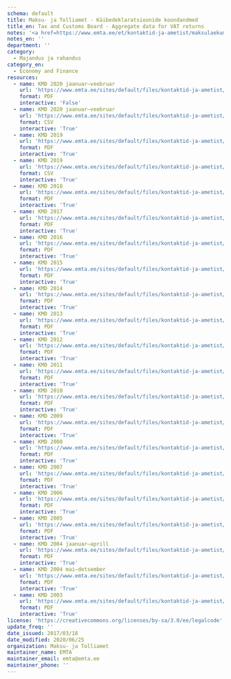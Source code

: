 ```yaml
---
schema: default
title: Maksu- ja Tolliamet - Käibedeklaratsioonide koondandmed
title_en: Tax and Customs Board - Aggregate data for VAT returns
notes: '<a href=https://www.emta.ee/et/kontaktid-ja-ametist/maksulaekumine-statistika/maksu-ja-tolliameti-avaandmed>Maksu- ja Tolliameti avaandmed</a>.'
notes_en: ''
department: ''
category:
  - Majandus ja rahandus
category_en:
  - Economy and Finance
resources:
  - name: KMD 2020 jaanuar–veebruar
    url: 'https://www.emta.ee/sites/default/files/kontaktid-ja-ametist/maksulaekumine-statistika/kaibedeklaratsioonide-koondandmed/kmd022020.pdf'
    format: PDF
    interactive: 'False'
  - name: KMD 2020 jaanuar–veebruar
    url: 'https://www.emta.ee/sites/default/files/kontaktid-ja-ametist/maksulaekumine-statistika/kaibedeklaratsioonide-koondandmed/kmd022020.csv'
    format: CSV
    interactive: 'True'
  - name: KMD 2019
    url: 'https://www.emta.ee/sites/default/files/kontaktid-ja-ametist/maksulaekumine-statistika/kaibedeklaratsioonide-koondandmed/kmd122019.pdf'
    format: PDF
    interactive: 'True'
  - name: KMD 2019
    url: 'https://www.emta.ee/sites/default/files/kontaktid-ja-ametist/maksulaekumine-statistika/kaibedeklaratsioonide-koondandmed/kmd122019.csv'
    format: CSV
    interactive: 'True'
  - name: KMD 2018
    url: 'https://www.emta.ee/sites/default/files/kontaktid-ja-ametist/maksulaekumine-statistika/kaibedeklaratsioonide-koondandmed/kmd122018.pdf'
    format: PDF
    interactive: 'True'
  - name: KMD 2017
    url: 'https://www.emta.ee/sites/default/files/kontaktid-ja-ametist/maksulaekumine-statistika/kaibedeklaratsioonide-koondandmed/kmd122017.pdf'
    format: PDF
    interactive: 'True'
  - name: KMD 2016
    url: 'https://www.emta.ee/sites/default/files/kontaktid-ja-ametist/maksulaekumine-statistika/kaibedeklaratsioonide-koondandmed/kmd122016.pdf'
    format: PDF
    interactive: 'True'
  - name: KMD 2015
    url: 'https://www.emta.ee/sites/default/files/kontaktid-ja-ametist/maksulaekumine-statistika/kaibedeklaratsioonide-koondandmed/kmd122015.pdf'
    format: PDF
    interactive: 'True'
  - name: KMD 2014
    url: 'https://www.emta.ee/sites/default/files/kontaktid-ja-ametist/maksulaekumine-statistika/kaibedeklaratsioonide-koondandmed/kmd122014.pdf'
    format: PDF
    interactive: 'True'
  - name: KMD 2013
    url: 'https://www.emta.ee/sites/default/files/kontaktid-ja-ametist/maksulaekumine-statistika/kaibedeklaratsioonide-koondandmed/kmd122013.pdf'
    format: PDF
    interactive: 'True'
  - name: KMD 2012
    url: 'https://www.emta.ee/sites/default/files/kontaktid-ja-ametist/maksulaekumine-statistika/kaibedeklaratsioonide-koondandmed/kmd122012.pdf'
    format: PDF
    interactive: 'True'
  - name: KMD 2011
    url: 'https://www.emta.ee/sites/default/files/kontaktid-ja-ametist/maksulaekumine-statistika/kaibedeklaratsioonide-koondandmed/kmd122011.pdf'
    format: PDF
    interactive: 'True'
  - name: KMD 2010
    url: 'https://www.emta.ee/sites/default/files/kontaktid-ja-ametist/maksulaekumine-statistika/kaibedeklaratsioonide-koondandmed/kmd_122010.pdf'
    format: PDF
    interactive: 'True'
  - name: KMD 2009
    url: 'https://www.emta.ee/sites/default/files/kontaktid-ja-ametist/maksulaekumine-statistika/kaibedeklaratsioonide-koondandmed/kmd1209.pdf'
    format: PDF
    interactive: 'True'
  - name: KMD 2008
    url: 'https://www.emta.ee/sites/default/files/kontaktid-ja-ametist/maksulaekumine-statistika/kaibedeklaratsioonide-koondandmed/kmd1208.pdf'
    format: PDF
    interactive: 'True'
  - name: KMD 2007
    url: 'https://www.emta.ee/sites/default/files/kontaktid-ja-ametist/maksulaekumine-statistika/kaibedeklaratsioonide-koondandmed/kmd1207.pdf'
    format: PDF
    interactive: 'True'
  - name: KMD 2006
    url: 'https://www.emta.ee/sites/default/files/kontaktid-ja-ametist/maksulaekumine-statistika/kaibedeklaratsioonide-koondandmed/kmd1206.pdf'
    format: PDF
    interactive: 'True'
  - name: KMD 2005
    url: 'https://www.emta.ee/sites/default/files/kontaktid-ja-ametist/maksulaekumine-statistika/kaibedeklaratsioonide-koondandmed/kmd1205.pdf'
    format: PDF
    interactive: 'True'
  - name: KMD 2004 jaanuar–aprill
    url: 'https://www.emta.ee/sites/default/files/kontaktid-ja-ametist/maksulaekumine-statistika/kaibedeklaratsioonide-koondandmed/kmd0404_6_0.pdf'
    format: PDF
    interactive: 'True'
  - name: KMD 2004 mai–detsember
    url: 'https://www.emta.ee/sites/default/files/kontaktid-ja-ametist/maksulaekumine-statistika/kaibedeklaratsioonide-koondandmed/kmd1204mai_detsember.pdf'
    format: PDF
    interactive: 'True'
  - name: KMD 2003
    url: 'https://www.emta.ee/sites/default/files/kontaktid-ja-ametist/maksulaekumine-statistika/kaibedeklaratsioonide-koondandmed/kmd1203.pdf'
    format: PDF
    interactive: 'True'
license: 'https://creativecommons.org/licenses/by-sa/3.0/ee/legalcode'
update_freq: ''
date_issued: 2017/03/18
date_modified: 2020/06/25
organization: Maksu- ja Tolliamet
maintainer_name: EMTA
maintainer_email: emta@emta.ee
maintainer_phone: ''
---
```

